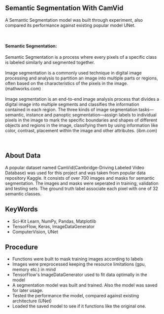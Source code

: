 ## Semantic Segmentation With CamVid
A Semantic Segmentation model was built through experiment, also compared its performance against existing popular model UNet.

</br>

<p align='justify'>
<h4>Semantic Segmentation:</h4>
Semantic Segmentation is a process where every pixels of a specific class is labeled similarly and segmented together.</br></br>
Image segmentation is a commonly used technique in digital image processing and analysis to partition an image into multiple parts or regions, often based on the characteristics of the pixels in the image. (mathworks.com)</br></br>
Image segmentation is an end-to-end image analysis process that divides a digital image into multiple segments and classifies the information contained in each region. The three kinds of image segmentation tasks—semantic, instance and panoptic segmentation—assign labels to individual pixels in the image to mark the specific boundaries and shapes of different objects and regions in the image, classifying them by using information like color, contrast, placement within the image and other attributes. (ibm.com)
</p>

<p align='justify'>
</p>
</br>

## About Data
A popular dataset named CamVid(Cambridge-Driving Labeled Video Database) was used for this project and was taken from popular data repository Kaggle. It consists of over 700 images and masks for semantic segmentation. The images and masks were seperated in training, validation and testing sets. The ground truth label associate each pixel with one of 32 semantic classes.

## KeyWords
- Sci-Kit Learn, NumPy, Pandas, Matplotlib
- TensorFlow, Keras, ImageDataGenerator
- ComputerVision, UNet

## Procedure
- Functions were built to mask training images according to labels
- Images were preprocessed keeping the resource limitations (gpu, memory etc.) in mind
- TensorFlow's ImageDataGenerator used to fit data optimally in the model
- A segmentation model was built and trained. Also the model was saved for later usage.
- Tested the performance the model, compared against existing architecture (UNet)
- Loaded the saved model to see if it functions like the original one.
